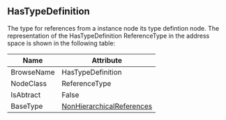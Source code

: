 <!-- objecttype -->
## HasTypeDefinition
The type for references from a instance node its type defintion node.
The representation of the HasTypeDefinition ReferenceType in the address space is shown in the following table:  

|Name|Attribute|
|---|---|
|BrowseName|HasTypeDefinition|
|NodeClass|ReferenceType|
|IsAbtract|False|
|BaseType|[NonHierarchicalReferences](../../../Part3/ReferenceTypes/NonHierarchicalReferences/readme.md)|

